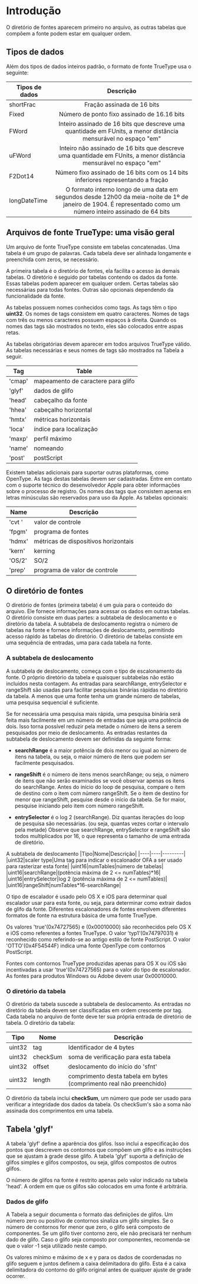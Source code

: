 # Introdução

O diretório de fontes aparecem primeiro no arquivo, as outras tabelas que compõem a fonte podem estar em qualquer ordem.

## Tipos de dados

Além dos tipos de dados inteiros padrão, o formato de fonte TrueType usa o seguinte:

|Tipos de dados | Descrição |
|---------------|:---------:|
|shortFrac      | Fração assinada de 16 bits |
|Fixed          | Número de ponto fixo assinado de 16.16 bits |
|FWord          | Inteiro assinado de 16 bits que descreve uma quantidade em FUnits, a menor distância mensurável no espaço "em" |
|uFWord         | Inteiro não assinado de 16 bits que descreve uma quantidade em FUnits, a menor distância mensurável no espaço "em" |
|F2Dot14        | Número fixo assinado de 16 bits com os 14 bits inferiores representando a fração |
|longDateTime   | O formato interno longo de uma data em segundos desde 12h00 da meia-noite de 1º de janeiro de 1904. É representado como um número inteiro assinado de 64 bits |

## Arquivos de fonte TrueType: uma visão geral

Um arquivo de fonte TrueType consiste em tabelas concatenadas. Uma tabela é um grupo de palavras. Cada tabela deve ser alinhada longamente e preenchida com zeros, se necessário.

A primeira tabela é o diretório de fontes, ela facilita o acesso às demais tabelas. O diretório é seguido por tabelas contendo os dados da fonte. Essas tabelas podem aparecer em qualquer ordem. Certas tabelas são necessárias para todas fontes. Outras são opcionais dependendo da funcionalidade da fonte.

As tabelas possuem nomes conhecidos como tags. As tags têm o tipo **uint32**. Os nomes de tags consistem em quatro caracteres. Nomes de tags com três ou menos caracteres possuem espaços à direita. Quando os nomes das tags são mostrados no texto, eles são colocados entre aspas retas.

As tabelas obrigatórias devem aparecer em todos arquivos TrueType válido. As tabelas necessárias e seus nomes de tags são mostrados na Tabela a seguir.

|Tag   | Table                              |
|------|------------------------------------|
|'cmap'| mapeamento de caractere para glifo |
|'glyf'| dados de glifo 					|
|'head'| cabeçalho da fonte 				|
|'hhea'| cabeçalho horizontal 				|
|'hmtx'| métricas horizontais				|
|'loca'| índice para localização			|
|'maxp'| perfil máximo 						|
|'name'| nomeando 							|
|'post'| postScript 						|

Existem tabelas adicionais para suportar outras plataformas, como OpenType. As tags destas tabelas devem ser cadastradas. Entre em contato com o suporte técnico do desenvolvedor Apple para obter informações sobre o processo de registro. Os nomes das tags que consistem apenas em letras minúsculas são reservados para uso da Apple. As tabelas opcionais:

|Name  |Descrição                            |
|------|-------------------------------------|
|'cvt '|valor de controle                    |
|'fpgm'|programa de fontes                   |
|'hdmx'|métricas de dispositivos horizontais |
|'kern'|kerning                              |
|'OS/2'|SO/2                                 |
|'prep'|programa de valor de controle        |

## O diretório de fontes

O diretório de fontes (primeira tabela) é um guia para o conteúdo do arquivo. Ele fornece informações para acessar os dados em outras tabelas. O diretório consiste em duas partes: a subtabela de deslocamento e o diretório da tabela. A subtabela de deslocamento registra o número de tabelas na fonte e fornece informações de deslocamento, permitindo acesso rápido às tabelas do diretório. O diretório de tabelas consiste em uma sequência de entradas, uma para cada tabela na fonte.

### A subtabela de deslocamento

A subtabela de deslocamento, começa com o tipo de escalonamento da fonte. O próprio diretório da tabela e quaisquer subtabelas não estão incluídos nesta contagem. As entradas para searchRange, entrySelector e rangeShift são usadas para facilitar pesquisas binárias rápidas no diretório da tabela. A menos que uma fonte tenha um grande número de tabelas, uma pesquisa sequencial é suficiente.

Se for necessária uma pesquisa mais rápida, uma pesquisa binária será feita mais facilmente em um número de entradas que seja uma potência de dois. Isso torna possível reduzir pela metade o número de itens a serem pesquisados por meio de deslocamento. As entradas restantes da subtabela de deslocamento devem ser definidas da seguinte forma:

* **searchRange** é a maior potência de dois menor ou igual ao número de itens na tabela, ou seja, o maior número de itens que podem ser facilmente pesquisados.

* **rangeShift** é o número de itens menos searchRange; ou seja, o número de itens que não serão examinados se você observar apenas os itens do searchRange.
Antes do início do loop de pesquisa, compare o item de destino com o item com número rangeShift. Se o item de destino for menor que rangeShift, pesquise desde o início da tabela. Se for maior, pesquise iniciando pelo item com número rangeShift.

* **entrySelector** é o log 2 (searchRange). Diz quantas iterações do loop de pesquisa são necessárias. (ou seja, quantas vezes cortar o intervalo pela metade) Observe que searchRange, entrySelector e rangeShift são todos multiplicados por 16, o que representa o tamanho de uma entrada de diretório.

A subtabela de deslocamento
|Tipo|Nome|Descrição|
|----|----|---------|
|uint32|scaler type|Uma tag para indicar o escalonador OFA a ser usado para rasterizar esta fonte|
|uint16|numTables|número de tabelas|
|uint16|searchRange|(potência máxima de 2 <= numTables)\*16|
|uint16|entrySelector|log 2 (potência máxima de 2 <= numTables)|
|uint16|rangeShift|numTables\*16-searchRange|

O tipo de escalador é usado pelo OS X e iOS para determinar qual escalador usar para esta fonte, ou seja, para determinar como extrair dados de glifo da fonte. Diferentes escalonadores de fontes envolvem diferentes formatos de fonte na estrutura básica de uma fonte TrueType.

Os valores 'true'(0x74727565) e (0x00010000) são reconhecidos pelo OS X e iOS como referentes a fontes TrueType. O valor 'typ1'(0x74797031) é reconhecido como referindo-se ao antigo estilo de fonte PostScript. O valor 'OTTO'(0x4F54544F) indica uma fonte OpenType com contornos PostScript.

Fontes com contornos TrueType produzidas apenas para OS X ou iOS são incentivadas a usar 'true'(0x74727565) para o valor do tipo de escalonador. As fontes para produtos Windows ou Adobe devem usar 0x00010000.

### O diretório da tabela

O diretório da tabela suscede a subtabela de deslocamento. As entradas no diretório da tabela devem ser classificadas em ordem crescente por tag. Cada tabela no arquivo de fonte deve ter sua própria entrada de diretório de tabela. O diretório da tabela:

|Tipo  |Nome    |Descrição                                                          |
|------|--------|-------------------------------------------------------------------|
|uint32|tag     |Identificador de 4 bytes                                           |
|uint32|checkSum|soma de verificação para esta tabela                               |
|uint32|offset  |deslocamento do início do 'sfnt'                                   |
|uint32|length  |comprimento desta tabela em bytes (comprimento real não preenchido)|

O diretório da tabela inclui **checkSum**, um número que pode ser usado para verificar a integridade dos dados da tabela. Os checkSum's são a soma não assinada dos comprimentos em uma tabela.

## Tabela 'glyf'

A tabela 'glyf' define a aparência dos glifos. Isso inclui a especificação dos pontos que descrevem os contornos que compõem um glifo e as instruções que se ajustam à grade desse glifo. A tabela 'glyf' suporta a definição de glifos simples e glifos compostos, ou seja, glifos compostos de outros glifos.

O número de glifos na fonte é restrito apenas pelo valor indicado na tabela 'head'. A ordem em que os glifos são colocados em uma fonte é arbitrária.

### Dados de glifo

A Tabela a seguir documenta o formato das definições de glifos. Um número zero ou positivo de contornos sinaliza um glifo simples. Se o número de contornos for menor que zero, o glifo será composto de componentes. Se um glifo tiver contorno zero, ele não precisará ter nenhum dado de glifo. Caso o glifo seja composto por componentes, recomenda-se que o valor -1 seja utilizado neste campo.

Os valores mínimo e máximo de x e y para os dados de coordenadas no glifo seguem e juntos definem a caixa delimitadora do glifo. Esta é a caixa delimitadora do contorno do glifo original antes de qualquer ajuste de grade ocorrer.